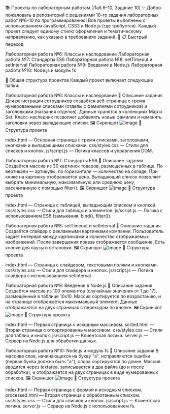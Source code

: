 📚 Проекты по лабораторным работам (Лаб 6–10, Задание 10)
✨ Добро пожаловать в репозиторий с решениями 10-го задания лабораторных работ №6–10 по программированию! Все проекты выполнены с использованием JavaScript, CSS3 и Node.js (где требуется). Каждый проект следует единому стилю оформления и тематическому направлению, как указано в требованиях заданий. 🚀
📋 Быстрый переход

Лабораторная работа №6: Классы и наследование
Лабораторная работа №7: Стандарты ES6
Лабораторная работа №8: setTimeout и setInterval
Лабораторная работа №9: Введение в Node.js
Лабораторная работа №10: Node.js и модуль fs

📂 Общая структура проектов
Каждый проект включает следующие папки:

Лабораторная работа №6: Классы и наследование
📝 Описание задания
Для регистрации сотрудников создаётся веб-страница с тремя нумерованными списками (отделы с фамилиями сотрудников) и заголовками (названия отделов). Данные хранятся в коллекциях Map и Set. Класс-наследник позволяет добавлять новые фамилии и изменять заголовки через выпадающие списки.
🖼️ Скриншот
![image](https://github.com/user-attachments/assets/d77891ae-3d7f-43d0-aa8c-ae430ada2165)
📂 Структура проекта

index.html — Основная страница с тремя списками, заголовками, кнопками и выпадающими списками.
css/styles.css — Стили для списков и кнопок.
js/script.js — Логика классов и управления DOM.

Лабораторная работа №7: Стандарты ES6
📝 Описание задания
Создаётся массив из 30 картинок товаров, размещённых в таблице. По вертикали — артикулы, по горизонтали — количество на складе. При клике на картинку отображается цена. Выпадающий список позволяет выбрать минимальную, максимальную или среднюю цену, рассчитанную с помощью filter().
🖼️ Скриншот
![image](https://github.com/user-attachments/assets/08108504-243b-4b68-87a5-8a5a5e2edab0)
📂 Структура проекта

index.html — Страница с таблицей, выпадающим списком и кнопкой.
css/styles.css — Стили для таблицы и элементов.
js/script.js — Логика с использованием ES6 (замыкания, bind(), filter()).

Лабораторная работа №8: setTimeout и setInterval
📝 Описание задания
Создаётся слайдер с рекламными картинками компании. Пользователь задаёт интервал между картинками и количество отображаемых изображений. После завершения показа отображается сообщение. Есть кнопки для паузы и остановки.
🖼️ Скриншот
![image](https://github.com/user-attachments/assets/803cfce6-6f9e-488f-ae6c-f25ae805f543)
📂 Структура проекта

index.html — Страница с слайдером, текстовыми полями и кнопками.
css/styles.css — Стили для слайдера и кнопок.
js/script.js — Логика слайдера с использованием setInterval.

Лабораторная работа №9: Введение в Node.js
📝 Описание задания
Создаётся массив из 100 элементов (случайные значения от 1 до 17), размещённый в таблице 10x10. Массив сортируется по возрастанию, и на странице отображается максимальный элемент. Данные отображаются на двух страницах с переходом по кнопке.
🖼️ Скриншот
![image](https://github.com/user-attachments/assets/a658adc9-b9bc-48ea-a64b-4a6983912097)
📂 Структура проекта

index.html — Первая страница с исходным массивом.
sorted.html — Вторая страница с отсортированным массивом.
css/styles.css — Стили для таблиц и кнопок.
js/script.js — Клиентская логика.
server.js — Сервер на Node.js для обработки данных.

Лабораторная работа №10: Node.js и модуль fs
📝 Описание задания
В массиве слов, начинающихся на букву "а", исправляются ошибки (первая буква должна быть "а"), слова сортируются по длине. Массив вводится через textarea, записывается в два файла (до и после обработки), и отображается на двух страницах в виде нумерованных списков.
🖼️ Скриншот
![image](https://github.com/user-attachments/assets/7727af5a-d98d-466e-979a-83de3e43e736)
📂 Структура проекта

index.html — Первая страница с формой и исходным списком.
processed.html — Вторая страница с обработанным списком.
css/styles.css — Стили для списков и кнопок.
js/script.js — Клиентская логика.
server.js — Сервер на Node.js с использованием fs.


